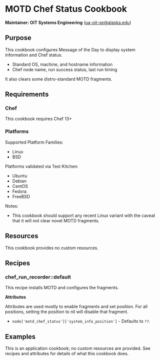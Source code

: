# MOTD Chef Status Cookbook

__Maintainer: OIT Systems Engineering__ (<ua-oit-se@alaska.edu>)

## Purpose

This cookbook configures Message of the Day to display system information and Chef status.

* Standard OS, machine, and hostname information
* Chef node name, run success status, last run timing

It also clears some distro-standard MOTD fragments.

## Requirements

### Chef

This cookbook requires Chef 13+

### Platforms

Supported Platform Families:

* Linux
* BSD

Platforms validated via Test Kitchen:

* Ubuntu
* Debian
* CentOS
* Fedora
* FreeBSD

Notes:

* This cookbook should support any recent Linux variant with the caveat that it will not clear novel MOTD fragments.

## Resources

This cookbook provides no custom resources.

## Recipes

### chef_run_recorder::default

This recipe installs MOTD and configures the fragments.

__Attributes__

Attributes are used mostly to enable fragments and set position.
For all positions, setting the position to nil will disable that fragment.

* `node['motd_chef_status']['system_info_position']` - Defaults to `??`.

## Examples

This is an application cookbook; no custom resources are provided.  See recipes and attributes for details of what this cookbook does.
